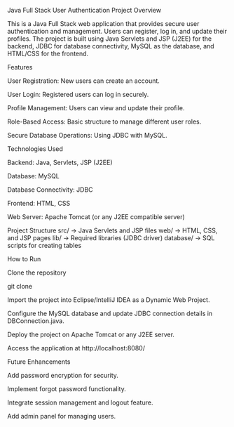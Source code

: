 Java Full Stack User Authentication
Project Overview

This is a Java Full Stack web application that provides secure user authentication and management. Users can register, log in, and update their profiles. The project is built using Java Servlets and JSP (J2EE) for the backend, JDBC for database connectivity, MySQL as the database, and HTML/CSS for the frontend.

Features

User Registration: New users can create an account.

User Login: Registered users can log in securely.

Profile Management: Users can view and update their profile.

Role-Based Access: Basic structure to manage different user roles.

Secure Database Operations: Using JDBC with MySQL.

Technologies Used

Backend: Java, Servlets, JSP (J2EE)

Database: MySQL

Database Connectivity: JDBC

Frontend: HTML, CSS

Web Server: Apache Tomcat (or any J2EE compatible server)

Project Structure
src/           → Java Servlets and JSP files
web/           → HTML, CSS, and JSP pages
lib/           → Required libraries (JDBC driver)
database/      → SQL scripts for creating tables

How to Run

Clone the repository

git clone <repository-url>


Import the project into Eclipse/IntelliJ IDEA as a Dynamic Web Project.

Configure the MySQL database and update JDBC connection details in DBConnection.java.

Deploy the project on Apache Tomcat or any J2EE server.

Access the application at http://localhost:8080/<project-name>

Future Enhancements

Add password encryption for security.

Implement forgot password functionality.

Integrate session management and logout feature.

Add admin panel for managing users.
